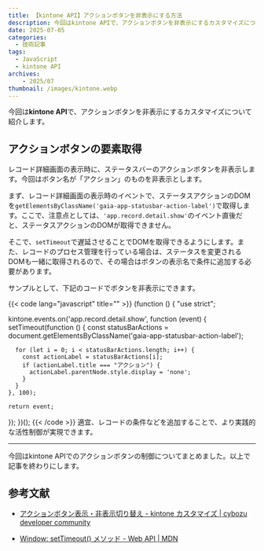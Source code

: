 ```yaml
---
title: 【kintone API】アクションボタンを非表示にする方法
description: 今回はkintone APIで、アクションボタンを非表示にするカスタマイズについて紹介します。
date: 2025-07-05
categories: 
  - 技術記事
tags: 
  - JavaScript
  - kintone API
archives:
    - 2025/07
thumbnail: /images/kintone.webp
---
```


今回は**kintone API**で、アクションボタンを非表示にするカスタマイズについて紹介します。

<!--more-->

## アクションボタンの要素取得

レコード詳細画面の表示時に、ステータスバーのアクションボタンを非表示します。今回はボタン名が「アクション」のものを非表示とします。

まず、レコード詳細画面の表示時のイベントで、ステータスアクションのDOMを`getElementsByClassName('gaia-app-statusbar-action-label')`で取得します。ここで、注意点としては、`'app.record.detail.show'`のイベント直後だと、ステータスアクションのDOMが取得できません。

そこで、`setTimeout`で遅延させることでDOMを取得できるようにします。また、レコードのプロセス管理を行っている場合は、ステータスを変更されるDOMも一緒に取得されるので、その場合はボタンの表示名で条件に追加する必要があります。

サンプルとして、下記のコードでボタンを非表示にできます。

{{< code lang="javascript" title="" >}}
(function () {
  "use strict";

  kintone.events.on('app.record.detail.show', function (event) {
    setTimeout(function () {
      const statusBarActions = document.getElementsByClassName('gaia-app-statusbar-action-label');

      for (let i = 0; i < statusBarActions.length; i++) {
        const actionLabel = statusBarActions[i];
        if (actionLabel.title === "アクション") {
          actionLabel.parentNode.style.display = 'none';
        }
      }
    }, 100);

    return event;
  });
})();
{{< /code >}}
適宜、レコードの条件などを追加することで、より実践的な活性制御が実現できます。

* * *

今回はkintone APIでのアクションボタンの制御についてまとめました。以上で記事を終わりにします。

## 参考文献

* [アクションボタン表示・非表示切り替え - kintone カスタマイズ | cybozu developer community](https://community.cybozu.dev/t/topic/490)

* [Window: setTimeout() メソッド - Web API | MDN](https://developer.mozilla.org/ja/docs/Web/API/Window/setTimeout)